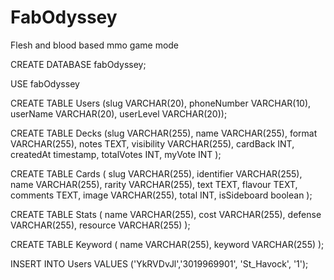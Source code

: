 # FabOdyssey
Flesh and blood based mmo game mode


CREATE DATABASE fabOdyssey;

 USE fabOdyssey



CREATE TABLE Users (slug VARCHAR(20), phoneNumber VARCHAR(10), userName VARCHAR(20), userLevel VARCHAR(20));

CREATE TABLE Decks (slug VARCHAR(255),
    name VARCHAR(255),
    format VARCHAR(255),
    notes TEXT,
    visibility VARCHAR(255),
    cardBack INT,
    createdAt timestamp,
    totalVotes INT,
    myVote INT
);

CREATE TABLE Cards (
    slug VARCHAR(255),
    identifier VARCHAR(255),
    name VARCHAR(255),
    rarity VARCHAR(255),
    text TEXT,
    flavour TEXT,
    comments TEXT,
    image VARCHAR(255),
    total INT,
    isSideboard boolean
);

CREATE TABLE Stats (
    name VARCHAR(255),
    cost VARCHAR(255),
    defense VARCHAR(255),
    resource VARCHAR(255)
);

CREATE TABLE Keyword (
    name VARCHAR(255),
    keyword VARCHAR(255)
);

INSERT INTO Users VALUES ('YkRVDvJl','3019969901', 'St_Havock', '1');